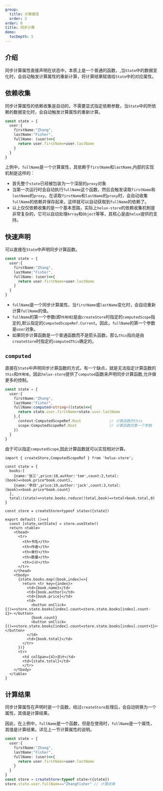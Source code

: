 ```yaml
---
group:
  title: 计算属性
  order: 2
order: 0  
title: 同步计算
demo:
  tocDepth: 5
---
```



## 介绍
  
同步计算属性直接声明在状态中，本质上是一个普通的函数，,当`State`中的数据变化时，会自动触发计算属性的重新计算，将计算结果赋值给`State`中的对应属性。

## 依赖收集

同步计算属性的依赖收集是自动的，不需要显式指定依赖参数，当`State`中的所依赖的数据变化时，会自动触发计算属性的重新计算。 

```ts
const state = {
  user:{
    firstName:"Zhang",
    lastName:"Fisher",
    fullName: (user)=>{
      return user.firstName+user.lastName
    } 
  }
} 
```
上例中，`fullName`是一个计算属性，其依赖于`firstName`和`lastName`,内部的实现机制是这样的：

- 首先整个`state`已经被包装为一个深层的`proxy`对象
- 当第一次运行时会自动执行`fullName`这个函数，然后会触发读取`firstName`和`lastName`的`proxy`，在读取`firstName`和`lastName`的`proxy`时，会自动收集`fullName`的依赖并保存起来，这样就可以自动获取到`fullName`的依赖了。
- 以上仅仅依赖收集的是一个基本思路，实际上`helux-store`的依赖收集机制是非常复杂的，它可以自动处理`Array`和`Object`等等，其核心是由`helux`提供的支持。


## 快速声明

可以直接在`State`中声明同步计算函数。

```ts
const state = {
  user:{
    firstName:"Zhang",
    lastName:"Fisher",
    fullName: (user)=>{
      return user.firstName+user.lastName
    } 
  }
} 
```
- `fullName`是一个同步计算属性，当`firstName`或`lastName`变化时，会自动重新计算`fullName`的值。
- `fullName`的第一个参数(即`作用域`)是由`createStore`时指定的`computedScope`指定的,默认指定的`ComputedScopeRef.Current`。因此，`fullName`的第一个参数是`user`对象。
- 如果同步计算函数是一个普通函数而不是箭头函数，那么`this`指向是由`createStore`时指定的`computedThis`确定的。


## `computed`

直接在`State`中声明同步计算函数的方式，有一个缺点，就是无法指定计算函数的`this`和`作用域`，因此`helux-store`提供了`computed`函数来声明同步计算函数,允许做更多的控制。


```ts {6,9}
const state = {
  user:{
    firstName:"Zhang",
    lastName:"Fisher",
    fullName:computed<string>((state)=>{
      return state.user.firstName+state.user.lastName
    },{
      context:ComputedScopeRef.Root             // 计算函数的this
      scope:ComputedScopeRef.Root               // 计算函数的第一个参数
    }) 
  }
} 
```

由于可以指定`computedScope`,因此计算函数就可以实现相对计算。


```tsx
import { createStore,ComputedScopeRef } from 'helux-store';

const state = {
  books:[
    {name:'张三',price:18,author:'tom',count:2,total:(book)=>book.price*book.count},
    {name:'李四',price:19,author:'jack',count:3,total:(book)=>book.price*book.count}
  ],
  total:(state)=>state.books.reduce((total,book)=>total+book.total,0)
}

const store = createStore<typeof state>({state})

export default ()=>{
  const [state,setState] = store.useState()
  return <table>
    <thead>
      <tr>
        <th>书名</th>
        <th>作者</th>
        <th>单价</th>
        <th>数量</th>
        <th>小计</th>
      </tr>
    </thead>
    <tbody>
      {state.books.map((book,index)=>{
        return <tr key={index}>
          <td>{book.name}</td>
          <td>{book.author}</td>
          <td>{book.price}</td>
          <td>
            <button onClick={()=>store.state.books[index].count=store.state.books[index].count-1}>-</button>
            {book.count}
            <button onClick={()=>store.state.books[index].count=store.state.books[index].count+1}>+</button>
          </td>
          <td>{book.total}</td>
        </tr>
      })}
      <tr>
        <td colSpan={4}>总计</td>
        <td>{state.total}</td>
        </tr>
    </tbody>
  </table>
}
```

## 计算结果

同步计算属性在声明时是一个函数，经过`createStore`处理后，会自动转换为一个属性，其值是计算结果。

因此，在上例中，`fullName`是一个函数，但是在使用时，`fullName`是一个属性，其值是计算结果。详见上一节计算属性的说明。

```ts {11}
const state = {
  user:{
    firstName:"Zhang",
    lastName:"Fisher",
    fullName: (user)=>{
      return user.firstName+user.lastName
    }
  }
}  
const store = createStore<typeof state>({state})
store.state.user.fullName=="ZhangFisher" // 计算结果

```
